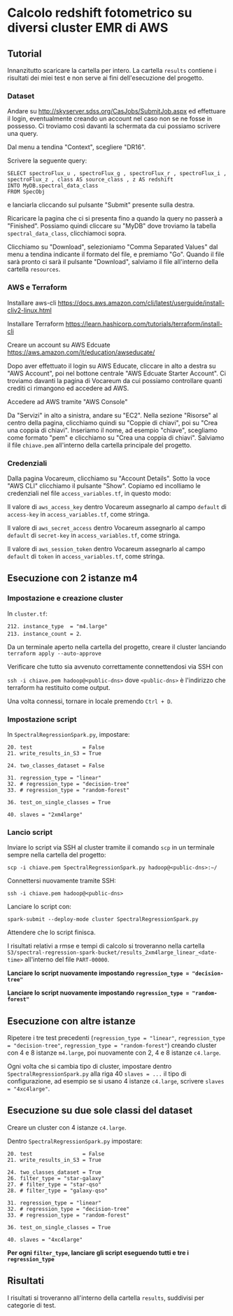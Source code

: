 # Calcolo redshift fotometrico su diversi cluster EMR di AWS

## Tutorial

Innanzitutto scaricare la cartella per intero. La cartella `results` contiene i risultati dei miei test e non serve ai fini dell'esecuzione del progetto.

### Dataset
Andare su http://skyserver.sdss.org/CasJobs/SubmitJob.aspx ed effettuare il login, eventualmente creando un account nel caso non se ne fosse
in possesso. Ci troviamo così davanti la schermata da cui possiamo scrivere una query.

Dal menu a tendina "Context", scegliere "DR16".

Scrivere la seguente query:
```
SELECT spectroFlux_u , spectroFlux_g , spectroFlux_r , spectroFlux_i ,
spectroFlux_z , class AS source_class , z AS redshift
INTO MyDB.spectral_data_class
FROM SpecObj
```

e lanciarla cliccando sul pulsante "Submit" presente sulla destra.

Ricaricare la pagina che ci si presenta fino a quando la query no passerà a "Finished". Possiamo quindi cliccare su "MyDB" dove troviamo la tabella `spectral_data_class`, clicchiamoci sopra.

Clicchiamo su "Download", selezioniamo "Comma Separated Values" dal menu a tendina indicante il formato del file, e premiamo "Go". Quando il file sarà pronto ci sarà il pulsante "Download", salviamo il file all'interno della cartella `resources`.

### AWS e Terraform
Installare aws-cli https://docs.aws.amazon.com/cli/latest/userguide/install-cliv2-linux.html

Installare Terraform https://learn.hashicorp.com/tutorials/terraform/install-cli

Creare un account su AWS Edcuate https://aws.amazon.com/it/education/awseducate/

Dopo  aver effettuato il login su AWS Educate, cliccare in alto a destra su "AWS Account", poi nel bottone centrale "AWS Edcuate Starter Account". Ci troviamo davanti la pagina di Vocareum da cui possiamo controllare quanti crediti ci rimangono ed accedere ad AWS.

Accedere ad AWS tramite "AWS Console"

Da "Servizi" in alto a sinistra, andare su "EC2". Nella sezione "Risorse" al centro della pagina, clicchiamo quindi su "Coppie di chiavi", poi su "Crea una coppia di chiavi". Inseriamo il nome, ad esempio "chiave", scegliamo come formato "pem" e clicchiamo su "Crea una coppia di chiavi". Salviamo il file `chiave.pem` all'interno della cartella principale del progetto.

### Credenziali
Dalla pagina Vocareum, clicchiamo su "Account Details". Sotto la voce "AWS CLI" clicchiamo il pulsante "Show". Copiamo ed incolliamo le credenziali nel file `access_variables.tf`, in questo modo:

Il valore di `aws_access_key` dentro Vocareum assegnarlo al campo `default` di `access-key` in `access_variables.tf`, come stringa. 

Il valore di `aws_secret_access` dentro Vocareum assegnarlo al campo `default` di `secret-key` in `access_variables.tf`, come stringa.  

Il valore di `aws_session_token` dentro Vocareum assegnarlo al campo `default` di `token`  in `access_variables.tf`, come stringa.  



## Esecuzione con 2 istanze m4

### Impostazione e creazione cluster
In `cluster.tf`:  

`212. instance_type  = "m4.large"`  
`213. instance_count = 2`.  

Da un terminale aperto nella cartella del progetto, creare il cluster lanciando `terraform apply --auto-approve`

Verificare che tutto sia avvenuto correttamente connettendosi via SSH con

`ssh -i chiave.pem hadoop@<public-dns>` dove `<public-dns>` è l'indirizzo che terraform ha restituito come output.

Una volta connessi, tornare in locale premendo `Ctrl + D`.

### Impostazione script
In `SpectralRegressionSpark.py`, impostare:

`20. test                = False`   
`21. write_results_in_S3 = True`    

`24. two_classes_dataset = False`   

`31. regression_type = "linear"`    
`32. # regression_type = "decision-tree"`   
`33. # regression_type = "random-forest"`   

`36. test_on_single_classes = True` 

`40. slaves = "2xm4large"`  

### Lancio script

Inviare lo script via SSH al cluster tramite il comando `scp` in un terminale sempre nella cartella del progetto:

`scp -i chiave.pem SpectralRegressionSpark.py hadoop@<public-dns>:∼/`   

Connettersi nuovamente tramite SSH:

`ssh -i chiave.pem hadoop@<public-dns>` 

Lanciare lo script con:

`spark-submit --deploy-mode cluster SpectralRegressionSpark.py` 

Attendere che lo script finisca.

I risultati relativi a rmse e tempi di calcolo si troveranno nella cartella `S3/spectral-regression-spark-bucket/results_2xm4large_linear_<date-time>` all'interno del file `PART-00000`.   

**Lanciare lo script nuovamente impostando  `regression_type = "decision-tree"`**

**Lanciare lo script nuovamente impostando  `regression_type = "random-forest"`**

## Esecuzione con altre istanze

Ripetere i tre test precedenti (`regression_type = "linear"`, `regression_type = "decision-tree"`, `regression_type = "random-forest"`) creando cluster con 4 e 8 istanze `m4.large`, poi nuovamente con 2, 4 e 8 istanze `c4.large`.

Ogni volta che si cambia tipo di cluster, impostare dentro `SpectralRegressionSpark.py` alla riga 40 `slaves = ...` il tipo di configurazione, ad esempio se si usano 4 istanze `c4.large`, scrivere `slaves = "4xc4large"`.


## Esecuzione su due sole classi del dataset

Creare un cluster con 4 istanze `c4.large`.

Dentro `SpectralRegressionSpark.py` impostare:

`20. test                = False`   
`21. write_results_in_S3 = True`    

`24. two_classes_dataset = True`    
`26. filter_type = "star-galaxy"`   
`27. # filter_type = "star-qso"`    
`28. # filter_type = "galaxy-qso"`  

`31. regression_type = "linear"`    
`32. # regression_type = "decision-tree"`   
`33. # regression_type = "random-forest"`   

`36. test_on_single_classes = True` 

`40. slaves = "4xc4large"`


**Per ogni `filter_type`, lanciare gli script eseguendo tutti e tre i `regression_type`**

## Risultati

I risultati si troveranno all'interno della cartella `results`, suddivisi per categorie di test.